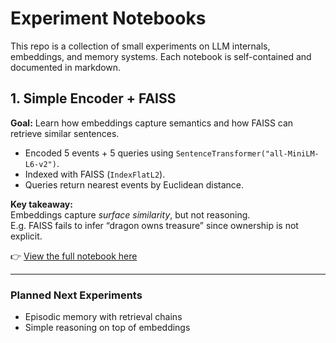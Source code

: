 # Experiment Notebooks
This repo is a collection of small experiments on LLM internals, embeddings, and memory systems. Each notebook is self-contained and documented in markdown.
## 1. Simple Encoder + FAISS
**Goal:** Learn how embeddings capture semantics and how FAISS can retrieve similar sentences.  
- Encoded 5 events + 5 queries using `SentenceTransformer("all-MiniLM-L6-v2")`.  
- Indexed with FAISS (`IndexFlatL2`).  
- Queries return nearest events by Euclidean distance.  

**Key takeaway:**  
Embeddings capture *surface similarity*, but not reasoning.  
E.g. FAISS fails to infer “dragon owns treasure” since ownership is not explicit.  

👉 [View the full notebook here](Simple_Encoder+FAISS.ipynb)

---

### Planned Next Experiments
- Episodic memory with retrieval chains  
- Simple reasoning on top of embeddings 



